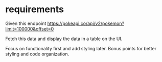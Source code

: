 # requirements


Given this endpoint
https://pokeapi.co/api/v2/pokemon?limit=100000&offset=0

Fetch this data and display the data in a table on the UI.

Focus on functionality first and add styling later. 
Bonus points for better styling and code organization.